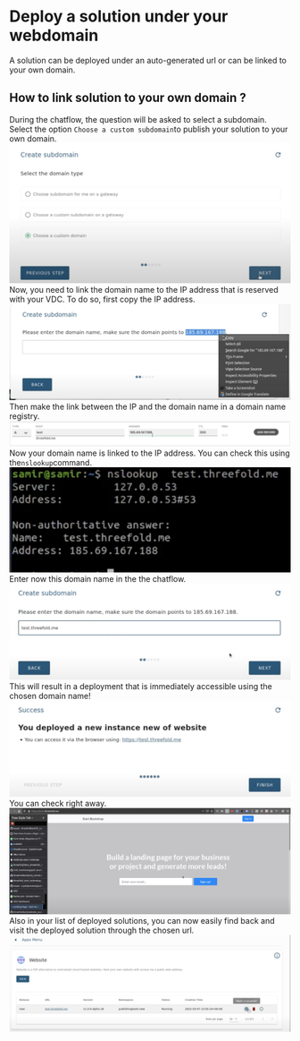 # Deploy a solution under your webdomain

A solution can be deployed under an auto-generated url or can be linked to your own domain. 

## How to link solution to your own domain ? 

During the chatflow, the question will be asked to select a subdomain. Select the option `Choose a custom subdomain`to publish your solution to your own domain. 
![](img/evdc_mktpl_domain_01_custom.png)
Now, you need to link the domain name to the IP address that is reserved with your VDC. To do so, first copy the IP address. 
![](img/evdc_mktpl_domain_02_copyip.png)
Then make the link between the IP and the domain name in a domain name registry. 
![](img/evdc_mktpl_domain_03_linkip.png)
Now your domain name is linked to the IP address. You can check this using the`nslookup`command. 
![](img/evdc_mktpl_domain_05_checkdomain.png)
Enter now this domain name in the the chatflow.
![](img/evdc_mktpl_domain_06_pastedomain.png)
This will result in a deployment that is immediately accessible using the chosen domain name!
![](img/evdc_mktpl_domain_07_success.png)
You can check right away. 
![](img/evdc_mktpl_domain_08_checkurl.png)
Also in your list of deployed solutions, you can now easily find back and visit the deployed solution through the chosen url. 
![](img/evdc_mktpl_domain_09_findsolution.png)


